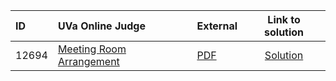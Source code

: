 | ID | UVa Online Judge | External | Link to solution |
|:---|:---|:---|:---:|
| 12694 | [Meeting Room Arrangement](https://onlinejudge.org/index.php?option=onlinejudge&Itemid=8&category=602&page=show_problem&problem=4432) | [PDF](https://onlinejudge.org/external/126/12694.pdf) | [Solution](https%3A//github.com/versenyi98/programming-contests/tree/master/UVa%20Online%20Judge/12694%2520-%2520Meeting%2520Room%2520Arrangement)|
